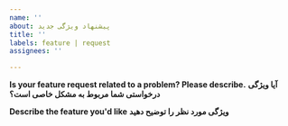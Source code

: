 ```yaml
---
name: ''
about: پیشنهاد ویژگی جدید
title: ''
labels: feature | request
assignees: ''

---
```


**Is your feature request related to a problem? Please describe.**
**آیا ویژگی درخواستی شما مربوط به مشکل خاصی است؟**


**Describe the feature you'd like**
**ویژگی مورد نظر را توضیح دهید**
